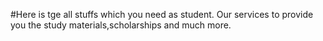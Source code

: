 #Here is tge all stuffs which you need as student. Our services to provide you the study materials,scholarships and much more.
